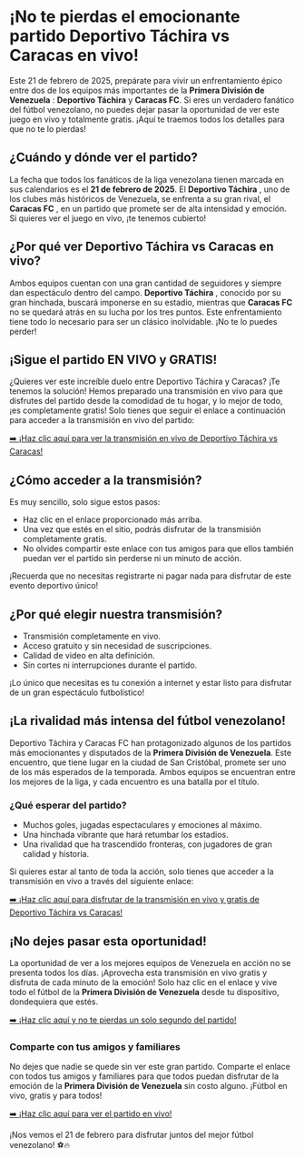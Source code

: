 # ¡No te pierdas el emocionante partido Deportivo Táchira vs Caracas en vivo!

Este 21 de febrero de 2025, prepárate para vivir un enfrentamiento épico entre dos de los equipos más importantes de la **Primera División de Venezuela** : **Deportivo Táchira** y **Caracas FC**. Si eres un verdadero fanático del fútbol venezolano, no puedes dejar pasar la oportunidad de ver este juego en vivo y totalmente gratis. ¡Aquí te traemos todos los detalles para que no te lo pierdas!

## ¿Cuándo y dónde ver el partido?

La fecha que todos los fanáticos de la liga venezolana tienen marcada en sus calendarios es el **21 de febrero de 2025**. El **Deportivo Táchira** , uno de los clubes más históricos de Venezuela, se enfrenta a su gran rival, el **Caracas FC** , en un partido que promete ser de alta intensidad y emoción. Si quieres ver el juego en vivo, ¡te tenemos cubierto!

## ¿Por qué ver Deportivo Táchira vs Caracas en vivo?

Ambos equipos cuentan con una gran cantidad de seguidores y siempre dan espectáculo dentro del campo. **Deportivo Táchira** , conocido por su gran hinchada, buscará imponerse en su estadio, mientras que **Caracas FC** no se quedará atrás en su lucha por los tres puntos. Este enfrentamiento tiene todo lo necesario para ser un clásico inolvidable. ¡No te lo puedes perder!

## ¡Sigue el partido EN VIVO y GRATIS!

¿Quieres ver este increíble duelo entre Deportivo Táchira y Caracas? ¡Te tenemos la solución! Hemos preparado una transmisión en vivo para que disfrutes del partido desde la comodidad de tu hogar, y lo mejor de todo, ¡es completamente gratis! Solo tienes que seguir el enlace a continuación para acceder a la transmisión en vivo del partido:

[➡️ ¡Haz clic aquí para ver la transmisión en vivo de Deportivo Táchira vs Caracas!](https://tinyurl.com/livestreamfreeo?st=Deportivo+T%C3%A1chira+vs+Caracas&si=gh)

## ¿Cómo acceder a la transmisión?

Es muy sencillo, solo sigue estos pasos:

- Haz clic en el enlace proporcionado más arriba.
- Una vez que estés en el sitio, podrás disfrutar de la transmisión completamente gratis.
- No olvides compartir este enlace con tus amigos para que ellos también puedan ver el partido sin perderse ni un minuto de acción.

¡Recuerda que no necesitas registrarte ni pagar nada para disfrutar de este evento deportivo único!

## ¿Por qué elegir nuestra transmisión?

- Transmisión completamente en vivo.
- Acceso gratuito y sin necesidad de suscripciones.
- Calidad de video en alta definición.
- Sin cortes ni interrupciones durante el partido.

¡Lo único que necesitas es tu conexión a internet y estar listo para disfrutar de un gran espectáculo futbolístico!

## ¡La rivalidad más intensa del fútbol venezolano!

Deportivo Táchira y Caracas FC han protagonizado algunos de los partidos más emocionantes y disputados de la **Primera División de Venezuela**. Este encuentro, que tiene lugar en la ciudad de San Cristóbal, promete ser uno de los más esperados de la temporada. Ambos equipos se encuentran entre los mejores de la liga, y cada encuentro es una batalla por el título.

### ¿Qué esperar del partido?

- Muchos goles, jugadas espectaculares y emociones al máximo.
- Una hinchada vibrante que hará retumbar los estadios.
- Una rivalidad que ha trascendido fronteras, con jugadores de gran calidad y historia.

Si quieres estar al tanto de toda la acción, solo tienes que acceder a la transmisión en vivo a través del siguiente enlace:

[➡️ ¡Haz clic aquí para disfrutar de la transmisión en vivo y gratis de Deportivo Táchira vs Caracas!](https://tinyurl.com/livestreamfreeo?st=Deportivo+T%C3%A1chira+vs+Caracas&si=gh)

## ¡No dejes pasar esta oportunidad!

La oportunidad de ver a los mejores equipos de Venezuela en acción no se presenta todos los días. ¡Aprovecha esta transmisión en vivo gratis y disfruta de cada minuto de la emoción! Solo haz clic en el enlace y vive todo el fútbol de la **Primera División de Venezuela** desde tu dispositivo, dondequiera que estés.

[➡️ ¡Haz clic aquí y no te pierdas un solo segundo del partido!](https://tinyurl.com/livestreamfreeo?st=Deportivo+T%C3%A1chira+vs+Caracas&si=gh)

### Comparte con tus amigos y familiares

No dejes que nadie se quede sin ver este gran partido. Comparte el enlace con todos tus amigos y familiares para que todos puedan disfrutar de la emoción de la **Primera División de Venezuela** sin costo alguno. ¡Fútbol en vivo, gratis y para todos!

[➡️ ¡Haz clic aquí para ver el partido en vivo!](https://tinyurl.com/livestreamfreeo?st=Deportivo+T%C3%A1chira+vs+Caracas&si=gh)

¡Nos vemos el 21 de febrero para disfrutar juntos del mejor fútbol venezolano! ⚽🔥
